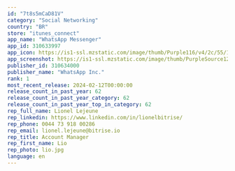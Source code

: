 ```yaml
---
id: "7t8s5mCaD81V"
category: "Social Networking"
country: "BR"
store: "itunes_connect"
app_name: "WhatsApp Messenger"
app_id: 310633997
app_icon: https://is1-ssl.mzstatic.com/image/thumb/Purple116/v4/2c/55/13/2c5513e4-b392-95fe-334b-efd2680a9896/AppIcon-0-1x_U007emarketing-0-6-0-0-0-85-220-0.png/1024x1024bb.png
app_screenshot: https://is1-ssl.mzstatic.com/image/thumb/PurpleSource126/v4/7e/70/2b/7e702b53-b858-4060-ecfa-abe8feeff583/a8b302f7-f797-4df0-a6fa-45f2a3c3f46d_1284x2778bb.png/1284x2778bb.png
publisher_id: 310634000
publisher_name: "WhatsApp Inc."
rank: 1
most_recent_release: 2024-02-12T00:00:00
release_count_in_past_year: 62
release_count_in_past_year_category: 62
release_count_in_past_year_top_in_category: 62
rep_full_name: Lionel Lejeune
rep_linkedin: https://www.linkedin.com/in/lionelbitrise/
rep_phone: 0044 73 918 00286
rep_email: lionel.lejeune@bitrise.io
rep_title: Account Manager
rep_first_name: Lio
rep_photo: lio.jpg
language: en
---
```

